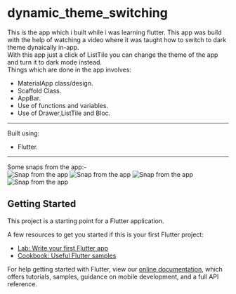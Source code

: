 # dynamic_theme_switching

This is the app which i built while i was learning flutter. This app was build with the help of watching a video where it was taught how to switch to dark theme dynaically in-app.<br>
With this app just a click of ListTile you can change the theme of the app and turn it to dark mode instead.<br>
Things which are done in the app involves:
* MaterialApp class/design.
* Scaffold Class.
* AppBar.
* Use of functions and variables.
* Use of Drawer,ListTile and Bloc.
___
Built using:
* Flutter.
___
Some snaps from the app:- <br>
![Snap from the app](https://res.cloudinary.com/harshkumarkhatri/image/upload/v1594486945/readme%20images/dynamic_theme_switching/WhatsApp_Image_2020-07-11_at_10.24.25_PM_3_arlwj5.jpg)
![Snap from the app](https://res.cloudinary.com/harshkumarkhatri/image/upload/v1594486946/readme%20images/dynamic_theme_switching/WhatsApp_Image_2020-07-11_at_10.24.25_PM_2_m2ikbw.jpg)
![Snap from the app](https://res.cloudinary.com/harshkumarkhatri/image/upload/v1594486947/readme%20images/dynamic_theme_switching/WhatsApp_Image_2020-07-11_at_10.24.25_PM_1_hd5t34.jpg)
![Snap from the app](https://res.cloudinary.com/harshkumarkhatri/image/upload/v1594486950/readme%20images/dynamic_theme_switching/WhatsApp_Image_2020-07-11_at_10.24.25_PM_aq9hem.jpg)

## Getting Started

This project is a starting point for a Flutter application.

A few resources to get you started if this is your first Flutter project:

- [Lab: Write your first Flutter app](https://flutter.dev/docs/get-started/codelab)
- [Cookbook: Useful Flutter samples](https://flutter.dev/docs/cookbook)

For help getting started with Flutter, view our
[online documentation](https://flutter.dev/docs), which offers tutorials,
samples, guidance on mobile development, and a full API reference.
